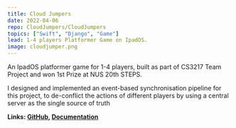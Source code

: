 ```yaml
---
title: Cloud Jumpers
date: 2022-04-06
repo: CloudJumpers/CloudJumpers
topics: ["Swift", "Django", "Game"]
lead: 1-4 players Platformer Game on IpadOS.
image: cloudjumper.png
---
```


An IpadOS platformer game for 1-4 players, built as part of CS3217 Team Project and won 1st Prize at NUS 20th STEPS.

I designed and implemented an event-based synchronisation pipeline for this project, to de-conflict the actions of different players by using a central server as the single source of truth


**Links: [GitHub](https://github.com/CloudJumpers/CloudJumpers),
[Documentation](https://github.com/jushg/CloudJumpers/blob/main/docs/Cloud%20Jumpers%20Final%20Report.pdf)**